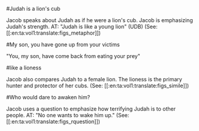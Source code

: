 #Judah is a lion's cub

Jacob speaks about Judah as if he were a lion's cub. Jacob is emphasizing Judah's strength. AT: "Judah is like a young lion" (UDB) (See: [[:en:ta:vol1:translate:figs_metaphor]])

#My son, you have gone up from your victims

"You, my son, have come back from eating your prey"

#like a lioness

Jacob also compares Judah to a female lion. The lioness is the primary hunter and protector of her cubs. (See: [[:en:ta:vol1:translate:figs_simile]])

#Who would dare to awaken him?

Jacob uses a question to emphasize how terrifying Judah is to other people. AT: "No one wants to wake him up." (See: [[:en:ta:vol1:translate:figs_rquestion]])